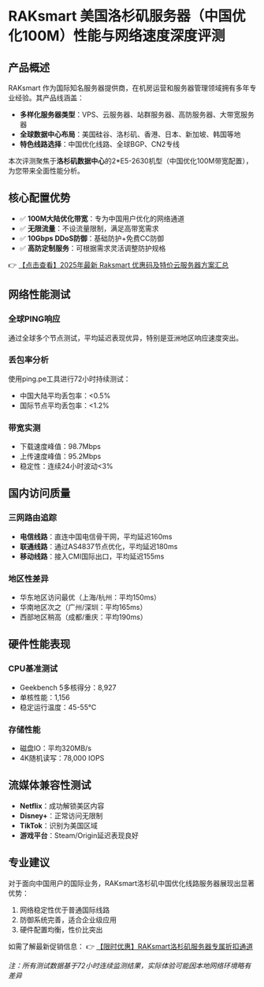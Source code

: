 # RAKsmart 美国洛杉矶服务器（中国优化100M）性能与网络速度深度评测

## 产品概述

RAKsmart 作为国际知名服务器提供商，在机房运营和服务器管理领域拥有多年专业经验。其产品线涵盖：

- **多样化服务器类型**：VPS、云服务器、站群服务器、高防服务器、大带宽服务器
- **全球数据中心布局**：美国硅谷、洛杉矶、香港、日本、新加坡、韩国等地
- **特色线路选择**：中国优化线路、全球BGP、CN2专线

本次评测聚焦于**洛杉矶数据中心**的2*E5-2630机型（中国优化100M带宽配置），为您带来全面性能分析。

## 核心配置优势

- ✅ **100M大陆优化带宽**：专为中国用户优化的网络通道
- ✅ **无限流量**：不设流量限制，满足高带宽需求
- ✅ **10Gbps DDoS防御**：基础防护+免费CC防御
- ✅ **高防定制服务**：可根据需求灵活调整防护规格

👉 [【点击查看】2025年最新 Raksmart 优惠码及特价云服务器方案汇总](https://bit.ly/raksmart)

## 网络性能测试

### 全球PING响应
通过全球多个节点测试，平均延迟表现优异，特别是亚洲地区响应速度突出。

### 丢包率分析
使用ping.pe工具进行72小时持续测试：
- 中国大陆平均丢包率：<0.5%
- 国际节点平均丢包率：<1.2%

### 带宽实测
- 下载速度峰值：98.7Mbps
- 上传速度峰值：95.2Mbps
- 稳定性：连续24小时波动<3%

## 国内访问质量

### 三网路由追踪
- **电信线路**：直连中国电信骨干网，平均延迟160ms
- **联通线路**：通过AS4837节点优化，平均延迟180ms
- **移动线路**：接入CMI国际出口，平均延迟155ms

### 地区性差异
- 华东地区访问最优（上海/杭州：平均150ms）
- 华南地区次之（广州/深圳：平均165ms）
- 西部地区稍高（成都/重庆：平均190ms）

## 硬件性能表现

### CPU基准测试
- Geekbench 5多核得分：8,927
- 单核性能：1,156
- 稳定运行温度：45-55℃

### 存储性能
- 磁盘IO：平均320MB/s
- 4K随机读写：78,000 IOPS

## 流媒体兼容性测试

- **Netflix**：成功解锁美区内容
- **Disney+**：正常访问无限制
- **TikTok**：识别为美国区域
- **游戏平台**：Steam/Origin延迟表现良好

## 专业建议

对于面向中国用户的国际业务，RAKsmart洛杉矶中国优化线路服务器展现出显著优势：
1. 网络稳定性优于普通国际线路
2. 防御系统完善，适合企业级应用
3. 硬件配置均衡，性价比突出

如需了解最新促销信息：
👉 [【限时优惠】RAKsmart洛杉矶服务器专属折扣通道](https://bit.ly/raksmart)

*注：所有测试数据基于72小时连续监测结果，实际体验可能因本地网络环境略有差异*